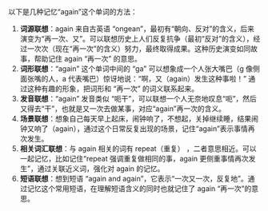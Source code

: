 以下是几种记忆“again”这个单词的方法：
1. **词源联想**：again 来自古英语 “ongean”，最初有“朝向、反对”的含义，后来演变为“再一次、又”。可以联想历史上人们反复抗争（最初“反对”的含义），经过一次次（现在“再一次”的含义）努力，最终取得成果。这种历史演变如同故事，帮助记住 again “再一次” 的意思。
2. **词形联想**：“again” 这个单词中间的 “ga” 可以想象成一个人张大嘴巴（g 像侧面张嘴的人，a 代表嘴巴）惊讶地说：“啊，又（again）发生这种事啦！” 通过这种有趣的形象，把词形和 “再一次” 的词义联系起来。
3. **发音联想**：“again” 发音类似 “呃干”，可以联想一个人无奈地叹息“呃”，然后又得去“干”，也就是又一次去做某事，对应“again”再一次的含义。
4. **场景联想**：想象自己每天早上起床，闹钟响了，不想起，关掉继续睡，结果闹钟又响了（again），通过这个日常反复出现的场景，记住“again”表示事情再次发生。
5. **相关词汇联想**：与 again 相关的词有 repeat（重复） ，二者意思相近。可以一起记忆，比如记住“repeat 强调重复做相同的事，again 更侧重事情再次发生”，通过关联近义词，强化对 again 的记忆。 
6. **短语联想**：想到短语 “again and again”，它表示“一次又一次，反复地”。通过记忆这个常用短语，在理解短语含义的同时也就记住了 again “再一次”的意思。 